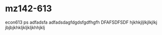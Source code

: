 # mz142-613
econ613 ps
adfadsfa
adfadsdagfdgdsfgdfhgfh
DFAFSDFSDF
hjkhkjljlkjlkjlkj
jbjbjkhkljkljkljkhhjklj
